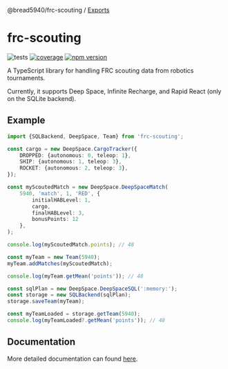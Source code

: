 @bread5940/frc-scouting / [Exports](modules.md)

# frc-scouting
![tests](https://github.com/TheAnnalyst/frc-scouting/workflows/tests/badge.svg?branch=main) [![coverage](https://codecov.io/gh/TheAnnalyst/frc-scouting/branch/main/graph/badge.svg?token=AL02Q8BYwp)](https://codecov.io/gh/TheAnnalyst/frc-scouting) [![npm version](https://badge.fury.io/js/frc-scouting.svg)](https://badge.fury.io/js/frc-scouting)

A TypeScript library for handling FRC scouting data from robotics tournaments.

Currently, it supports Deep Space, Infinite Recharge, and Rapid React (only on the SQLite backend).

## Example
```ts
import {SQLBackend, DeepSpace, Team} from 'frc-scouting';

const cargo = new DeepSpace.CargoTracker({
    DROPPED: {autonomous: 0, teleop: 1},
    SHIP: {autonomous: 1, teleop: 3},
    ROCKET: {autonomous: 2, teleop: 3},
});

const myScoutedMatch = new DeepSpace.DeepSpaceMatch(
    5940, 'match', 1, 'RED', {
        initialHABLevel: 1,
        cargo,
        finalHABLevel: 3,
        bonusPoints: 12
    },
);

console.log(myScoutedMatch.points); // 48

const myTeam = new Team(5940);
myTeam.addMatches(myScoutedMatch);

console.log(myTeam.getMean('points')); // 48

const sqlPlan = new DeepSpace.DeepSpaceSQL(':memory:');
const storage = new SQLBackend(sqlPlan);
storage.saveTeam(myTeam);

const myTeamLoaded = storage.getTeam(5940);
console.log(myTeamLoaded?.getMean('points')); // 48
```

## Documentation
More detailed documentation can found [here](https://github.com/BREAD5940/frc-scouting/blob/main/docs/modules/_index_.md).
